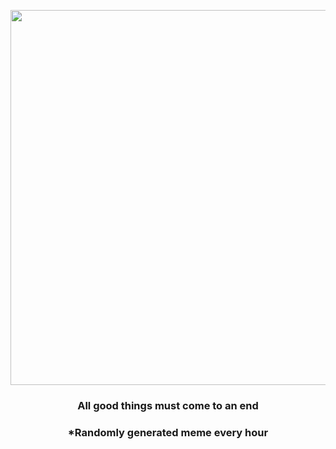 <p align="center">
        <img src="https://i.redd.it/dqabmcdiruy91.gif" width="600" height="600">
        </p>
        <h3 align="center">All good things must come to an end</h3>
        <h3 align="center">*Randomly generated meme every hour</h3>
    